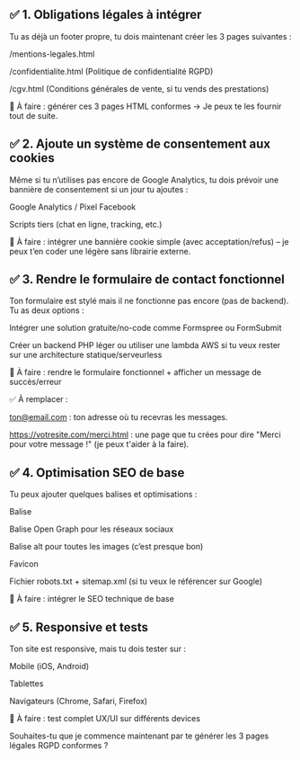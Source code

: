 ## ✅ 1. Obligations légales à intégrer
Tu as déjà un footer propre, tu dois maintenant créer les 3 pages suivantes :

/mentions-legales.html

/confidentialite.html (Politique de confidentialité RGPD)

/cgv.html (Conditions générales de vente, si tu vends des prestations)

📌 À faire : générer ces 3 pages HTML conformes → Je peux te les fournir tout de suite.

## ✅ 2. Ajoute un système de consentement aux cookies
Même si tu n’utilises pas encore de Google Analytics, tu dois prévoir une bannière de consentement si un jour tu ajoutes :

Google Analytics / Pixel Facebook

Scripts tiers (chat en ligne, tracking, etc.)

📌 À faire : intégrer une bannière cookie simple (avec acceptation/refus) – je peux t’en coder une légère sans librairie externe.

## ✅ 3. Rendre le formulaire de contact fonctionnel
Ton formulaire est stylé mais il ne fonctionne pas encore (pas de backend). Tu as deux options :

Intégrer une solution gratuite/no-code comme Formspree ou FormSubmit

Créer un backend PHP léger ou utiliser une lambda AWS si tu veux rester sur une architecture statique/serveurless

📌 À faire : rendre le formulaire fonctionnel + afficher un message de succès/erreur

✅ À remplacer :

ton@email.com : ton adresse où tu recevras les messages.

https://votresite.com/merci.html : une page que tu crées pour dire "Merci pour votre message !" (je peux t'aider à la faire).


## ✅ 4. Optimisation SEO de base
Tu peux ajouter quelques balises et optimisations :

Balise <meta name="description" content="...">

Balise Open Graph pour les réseaux sociaux

Balise alt pour toutes les images (c’est presque bon)

Favicon

Fichier robots.txt + sitemap.xml (si tu veux le référencer sur Google)

📌 À faire : intégrer le SEO technique de base

## ✅ 5. Responsive et tests
Ton site est responsive, mais tu dois tester sur :

Mobile (iOS, Android)

Tablettes

Navigateurs (Chrome, Safari, Firefox)

📌 À faire : test complet UX/UI sur différents devices

Souhaites-tu que je commence maintenant par te générer les 3 pages légales RGPD conformes ?
